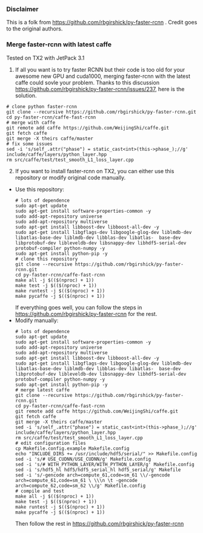 ### Disclaimer
This is a folk from https://github.com/rbgirshick/py-faster-rcnn . Credit goes to the original authors.

### Merge faster-rcnn with latest caffe
Tested on TX2 with JetPack 3.1
1. If all you want is to try faster RCNN but their code is too old for your awesome new GPU and cuda1000, merging faster-rcnn with the latest caffe could sovle your problem. Thanks to this discussion https://github.com/rbgirshick/py-faster-rcnn/issues/237, here is the solution. 
  ```shell
  # clone python faster-rcnn 
  git clone --recursive https://github.com/rbgirshick/py-faster-rcnn.git
  cd py-faster-rcnn/caffe-fast-rcnn
  # merge with caffe
  git remote add caffe https://github.com/WeijingShi/caffe.git
  git fetch caffe
  git merge -X theirs caffe/master
  # fix some issues
  sed -i 's/self_.attr("phase") = static_cast<int>(this->phase_);//g' include/caffe/layers/python_layer.hpp
  rm src/caffe/test/test_smooth_L1_loss_layer.cpp
  ```
2. If you want to install faster-rcnn on TX2, you can either use this repository or modify original code manually.
  - Use this repository:
      ```shell
      # lots of dependence 
      sudo apt-get update
      sudo apt-get install software-properties-common -y
      sudo add-apt-repository universe
      sudo add-apt-repository multiverse
      sudo apt-get install libboost-dev libboost-all-dev -y
      sudo apt-get install libgflags-dev libgoogle-glog-dev liblmdb-dev libatlas-base-dev liblmdb-dev libblas-dev libatlas-  base-dev libprotobuf-dev libleveldb-dev libsnappy-dev libhdf5-serial-dev protobuf-compiler python-numpy -y
      sudo apt-get install python-pip -y 
      # clone this repository
      git clone --recursive https://github.com/rbgirshick/py-faster-rcnn.git
      cd py-faster-rcnn/caffe-fast-rcnn
      make all -j $(($(nproc) + 1))
      make test -j $(($(nproc) + 1))
      make runtest -j $(($(nproc) + 1))
      make pycaffe -j $(($(nproc) + 1))
     ```
     If everything goes well, you can follow the steps in https://github.com/rbgirshick/py-faster-rcnn for the rest.
  - Modify manually:
      ```shell
      # lots of dependence 
      sudo apt-get update
      sudo apt-get install software-properties-common -y
      sudo add-apt-repository universe
      sudo add-apt-repository multiverse
      sudo apt-get install libboost-dev libboost-all-dev -y
      sudo apt-get install libgflags-dev libgoogle-glog-dev liblmdb-dev libatlas-base-dev liblmdb-dev libblas-dev libatlas-  base-dev libprotobuf-dev libleveldb-dev libsnappy-dev libhdf5-serial-dev protobuf-compiler python-numpy -y
      sudo apt-get install python-pip -y
      # merge latest caffe
      git clone --recursive https://github.com/rbgirshick/py-faster-rcnn.git
      cd py-faster-rcnn/caffe-fast-rcnn
      git remote add caffe https://github.com/WeijingShi/caffe.git
      git fetch caffe
      git merge -X theirs caffe/master
      sed -i 's/self_.attr("phase") = static_cast<int>(this->phase_);//g' include/caffe/layers/python_layer.hpp
      rm src/caffe/test/test_smooth_L1_loss_layer.cpp
      # edit configuration files
      cp Makefile.config.example Makefile.config
      echo "INCLUDE_DIRS += /usr/include/hdf5/serial/" >> Makefile.config
      sed -i 's/# USE_CUDNN/USE_CUDNN/g' Makefile.config
      sed -i 's/# WITH_PYTHON_LAYER/WITH_PYTHON_LAYER/g' Makefile.config
      sed -i 's/hdf5_hl hdf5/hdf5_serial_hl hdf5_serial/g' Makefile
      sed -i 's/-gencode arch=compute_61,code=sm_61 \\/-gencode arch=compute_61,code=sm_61 \ \\\n \t -gencode arch=compute_62,code=sm_62 \\/g' Makefile.config
      # compile and test
      make all -j $(($(nproc) + 1))
      make test -j $(($(nproc) + 1))
      make runtest -j $(($(nproc) + 1))
      make pycaffe -j $(($(nproc) + 1))
      ```
      Then follow the rest in https://github.com/rbgirshick/py-faster-rcnn 
      
	 

	 
